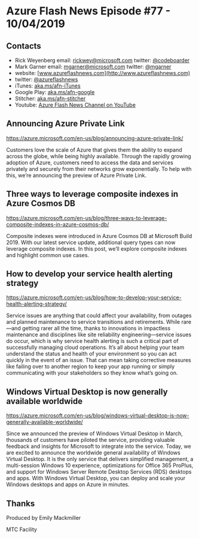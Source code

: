 # Azure Flash News Episode #77 - 10/04/2019

## Contacts
* Rick Weyenberg  email: rickwey@microsoft.com twitter: [@codeboarder](https://www.twitter.com/codeboarder)
* Mark Garner email: mgarner@microsoft.com twitter: [@mgarner](https://www.twitter.com/mgarner)
* website: [www.azureflashnews.com](http://www.azureflashnews.com)
* twitter: [@azureflashnews](https://www.twitter.com/azureflashnews)
* iTunes: [aka.ms/afn-iTunes](https://aka.ms/afn-iTunes)
* Google Play: [aka.ms/afn-google](https://aka.ms/afn-google)
* Stitcher: [aka.ms/afn-stitcher](https://aka.ms/afn-stitcher)
* Youtube: [Azure Flash News Channel on YouTube](https://www.youtube.com/channel/UCV6U_D4q7OxQaf0rFfEb6fQ)

## Announcing Azure Private Link

https://azure.microsoft.com/en-us/blog/announcing-azure-private-link/

Customers love the scale of Azure that gives them the ability to expand across the globe, while being highly available. Through the rapidly growing adoption of Azure, customers need to access the data and services privately and securely from their networks grow exponentially. To help with this, we’re announcing the preview of Azure Private Link.

## Three ways to leverage composite indexes in Azure Cosmos DB

https://azure.microsoft.com/en-us/blog/three-ways-to-leverage-composite-indexes-in-azure-cosmos-db/

Composite indexes were introduced in Azure Cosmos DB at Microsoft Build 2019. With our latest service update, additional query types can now leverage composite indexes. In this post, we’ll explore composite indexes and highlight common use cases.

## How to develop your service health alerting strategy

https://azure.microsoft.com/en-us/blog/how-to-develop-your-service-health-alerting-strategy/

Service issues are anything that could affect your availability, from outages and planned maintenance to service transitions and retirements. While rare—and getting rarer all the time, thanks to innovations in impactless maintenance and disciplines like site reliability engineering—service issues do occur, which is why service health alerting is such a critical part of successfully managing cloud operations. It’s all about helping your team understand the status and health of your environment so you can act quickly in the event of an issue. That can mean taking corrective measures like failing over to another region to keep your app running or simply communicating with your stakeholders so they know what’s going on.

## Windows Virtual Desktop is now generally available worldwide

https://azure.microsoft.com/en-us/blog/windows-virtual-desktop-is-now-generally-available-worldwide/

Since we announced the preview of Windows Virtual Desktop in March, thousands of customers have piloted the service, providing valuable feedback and insights for Microsoft to integrate into the service. Today, we are excited to announce the worldwide general availability of Windows Virtual Desktop. It is the only service that delivers simplified management, a multi-session Windows 10 experience, optimizations for Office 365 ProPlus, and support for Windows Server Remote Desktop Services (RDS) desktops and apps. With Windows Virtual Desktop, you can deploy and scale your Windows desktops and apps on Azure in minutes.

## Thanks
Produced by Emily Mackmiller

MTC Facility